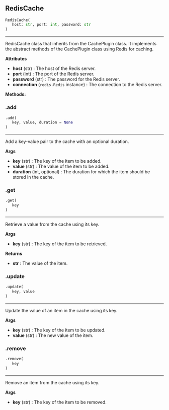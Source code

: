 #


## RedisCache
```python 
RedisCache(
   host: str, port: int, password: str
)
```


---
RedisCache class that inherits from the CachePlugin class. It implements the abstract methods of the CachePlugin class
using Redis for caching.


**Attributes**

* **host** (str) : The host of the Redis server.
* **port** (int) : The port of the Redis server.
* **password** (str) : The password for the Redis server.
* **connection** (`redis.Redis` instance) : The connection to the Redis server.



**Methods:**


### .add
```python
.add(
   key, value, duration = None
)
```

---
Add a key-value pair to the cache with an optional duration.


**Args**

* **key** (str) : The key of the item to be added.
* **value** (str) : The value of the item to be added.
* **duration** (int, optional) : The duration for which the item should be stored in the cache.


### .get
```python
.get(
   key
)
```

---
Retrieve a value from the cache using its key.


**Args**

* **key** (str) : The key of the item to be retrieved.


**Returns**

* **str**  : The value of the item.


### .update
```python
.update(
   key, value
)
```

---
Update the value of an item in the cache using its key.


**Args**

* **key** (str) : The key of the item to be updated.
* **value** (str) : The new value of the item.


### .remove
```python
.remove(
   key
)
```

---
Remove an item from the cache using its key.


**Args**

* **key** (str) : The key of the item to be removed.

